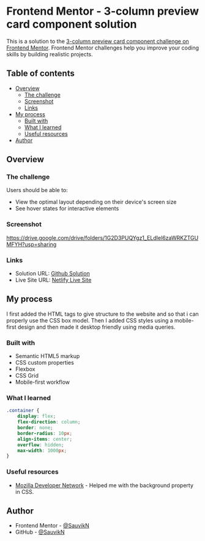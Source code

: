 # Frontend Mentor - 3-column preview card component solution

This is a solution to the [3-column preview card component challenge on Frontend Mentor](https://www.frontendmentor.io/challenges/3column-preview-card-component-pH92eAR2-). Frontend Mentor challenges help you improve your coding skills by building realistic projects.

## Table of contents

-   [Overview](#overview)
    -   [The challenge](#the-challenge)
    -   [Screenshot](#screenshot)
    -   [Links](#links)
-   [My process](#my-process)
    -   [Built with](#built-with)
    -   [What I learned](#what-i-learned)
    -   [Useful resources](#useful-resources)
-   [Author](#author)

## Overview

### The challenge

Users should be able to:

-   View the optimal layout depending on their device's screen size
-   See hover states for interactive elements

### Screenshot

https://drive.google.com/drive/folders/1G2D3PUQYgz1_ELdIel6zaWRKZTGUMFYH?usp=sharing

### Links

-   Solution URL: [Github Solution](https://github.com/SauvikN/stats-preview-card-component)
-   Live Site URL: [Netlify Live Site](https://sad-sinoussi-708fb8.netlify.app/)

## My process

I first added the HTML tags to give structure to the website and so that i can properly use the CSS box model. Then I added CSS styles using a mobile-first design and then made it desktop friendly using media queries.

### Built with

-   Semantic HTML5 markup
-   CSS custom properties
-   Flexbox
-   CSS Grid
-   Mobile-first workflow

### What I learned

```css
.container {
    display: flex;
    flex-direction: column;
    border: none;
    border-radius: 10px;
    align-items: center;
    overflow: hidden;
    max-width: 1000px;
}
```

### Useful resources

-   [Mozilla Developer Network](https://developer.mozilla.org/en-US/docs/Web/CSS/background-image) - Helped me with the background property in CSS.

## Author

-   Frontend Mentor - [@SauvikN](https://www.frontendmentor.io/profile/SauvikN)
-   GitHub - [@SauvikN](https://github.com/SauvikN)
